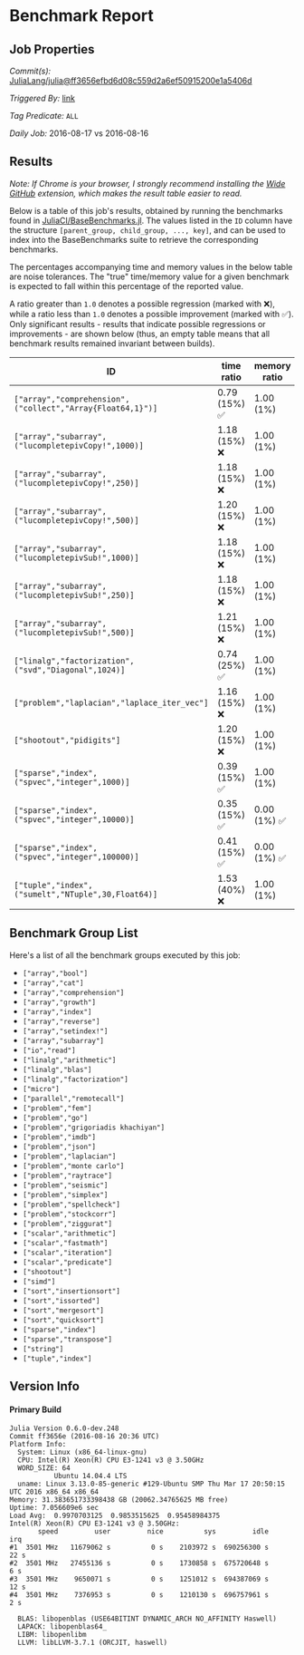# Benchmark Report

## Job Properties

*Commit(s):* [JuliaLang/julia@ff3656efbd6d08c559d2a6ef50915200e1a5406d](https://github.com/JuliaLang/julia/commit/ff3656efbd6d08c559d2a6ef50915200e1a5406d)

*Triggered By:* [link](https://github.com/JuliaLang/julia/commit/ff3656efbd6d08c559d2a6ef50915200e1a5406d#commitcomment-18666701)

*Tag Predicate:* `ALL`

*Daily Job:* 2016-08-17 vs 2016-08-16

## Results

*Note: If Chrome is your browser, I strongly recommend installing the [Wide GitHub](https://chrome.google.com/webstore/detail/wide-github/kaalofacklcidaampbokdplbklpeldpj?hl=en)
extension, which makes the result table easier to read.*

Below is a table of this job's results, obtained by running the benchmarks found in
[JuliaCI/BaseBenchmarks.jl](https://github.com/JuliaCI/BaseBenchmarks.jl). The values
listed in the `ID` column have the structure `[parent_group, child_group, ..., key]`,
and can be used to index into the BaseBenchmarks suite to retrieve the corresponding
benchmarks.

The percentages accompanying time and memory values in the below table are noise tolerances. The "true"
time/memory value for a given benchmark is expected to fall within this percentage of the reported value.

A ratio greater than `1.0` denotes a possible regression (marked with :x:), while a ratio less
than `1.0` denotes a possible improvement (marked with :white_check_mark:). Only significant results - results
that indicate possible regressions or improvements - are shown below (thus, an empty table means that all
benchmark results remained invariant between builds).

| ID | time ratio | memory ratio |
|----|------------|--------------|
| `["array","comprehension",("collect","Array{Float64,1}")]` | 0.79 (15%) :white_check_mark: | 1.00 (1%)  |
| `["array","subarray",("lucompletepivCopy!",1000)]` | 1.18 (15%) :x: | 1.00 (1%)  |
| `["array","subarray",("lucompletepivCopy!",250)]` | 1.18 (15%) :x: | 1.00 (1%)  |
| `["array","subarray",("lucompletepivCopy!",500)]` | 1.20 (15%) :x: | 1.00 (1%)  |
| `["array","subarray",("lucompletepivSub!",1000)]` | 1.18 (15%) :x: | 1.00 (1%)  |
| `["array","subarray",("lucompletepivSub!",250)]` | 1.18 (15%) :x: | 1.00 (1%)  |
| `["array","subarray",("lucompletepivSub!",500)]` | 1.21 (15%) :x: | 1.00 (1%)  |
| `["linalg","factorization",("svd","Diagonal",1024)]` | 0.74 (25%) :white_check_mark: | 1.00 (1%)  |
| `["problem","laplacian","laplace_iter_vec"]` | 1.16 (15%) :x: | 1.00 (1%)  |
| `["shootout","pidigits"]` | 1.20 (15%) :x: | 1.00 (1%)  |
| `["sparse","index",("spvec","integer",1000)]` | 0.39 (15%) :white_check_mark: | 1.00 (1%)  |
| `["sparse","index",("spvec","integer",10000)]` | 0.35 (15%) :white_check_mark: | 0.00 (1%) :white_check_mark: |
| `["sparse","index",("spvec","integer",100000)]` | 0.41 (15%) :white_check_mark: | 0.00 (1%) :white_check_mark: |
| `["tuple","index",("sumelt","NTuple",30,Float64)]` | 1.53 (40%) :x: | 1.00 (1%)  |

## Benchmark Group List

Here's a list of all the benchmark groups executed by this job:

- `["array","bool"]`
- `["array","cat"]`
- `["array","comprehension"]`
- `["array","growth"]`
- `["array","index"]`
- `["array","reverse"]`
- `["array","setindex!"]`
- `["array","subarray"]`
- `["io","read"]`
- `["linalg","arithmetic"]`
- `["linalg","blas"]`
- `["linalg","factorization"]`
- `["micro"]`
- `["parallel","remotecall"]`
- `["problem","fem"]`
- `["problem","go"]`
- `["problem","grigoriadis khachiyan"]`
- `["problem","imdb"]`
- `["problem","json"]`
- `["problem","laplacian"]`
- `["problem","monte carlo"]`
- `["problem","raytrace"]`
- `["problem","seismic"]`
- `["problem","simplex"]`
- `["problem","spellcheck"]`
- `["problem","stockcorr"]`
- `["problem","ziggurat"]`
- `["scalar","arithmetic"]`
- `["scalar","fastmath"]`
- `["scalar","iteration"]`
- `["scalar","predicate"]`
- `["shootout"]`
- `["simd"]`
- `["sort","insertionsort"]`
- `["sort","issorted"]`
- `["sort","mergesort"]`
- `["sort","quicksort"]`
- `["sparse","index"]`
- `["sparse","transpose"]`
- `["string"]`
- `["tuple","index"]`

## Version Info

#### Primary Build

```
Julia Version 0.6.0-dev.248
Commit ff3656e (2016-08-16 20:36 UTC)
Platform Info:
  System: Linux (x86_64-linux-gnu)
  CPU: Intel(R) Xeon(R) CPU E3-1241 v3 @ 3.50GHz
  WORD_SIZE: 64
           Ubuntu 14.04.4 LTS
  uname: Linux 3.13.0-85-generic #129-Ubuntu SMP Thu Mar 17 20:50:15 UTC 2016 x86_64 x86_64
Memory: 31.383651733398438 GB (20062.34765625 MB free)
Uptime: 7.056609e6 sec
Load Avg:  0.9970703125  0.9853515625  0.95458984375
Intel(R) Xeon(R) CPU E3-1241 v3 @ 3.50GHz: 
       speed         user         nice          sys         idle          irq
#1  3501 MHz   11679062 s          0 s    2103972 s  690256300 s         22 s
#2  3501 MHz   27455136 s          0 s    1730858 s  675720648 s          6 s
#3  3501 MHz    9650071 s          0 s    1251012 s  694387069 s         12 s
#4  3501 MHz    7376953 s          0 s    1210130 s  696757961 s          2 s

  BLAS: libopenblas (USE64BITINT DYNAMIC_ARCH NO_AFFINITY Haswell)
  LAPACK: libopenblas64_
  LIBM: libopenlibm
  LLVM: libLLVM-3.7.1 (ORCJIT, haswell)

```
